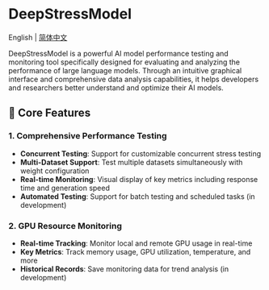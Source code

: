 # DeepStressModel

English | [简体中文](./README_zh-CN.md)

DeepStressModel is a powerful AI model performance testing and monitoring tool specifically designed for evaluating and analyzing the performance of large language models. Through an intuitive graphical interface and comprehensive data analysis capabilities, it helps developers and researchers better understand and optimize their AI models.

## 🌟 Core Features

### 1. Comprehensive Performance Testing
- **Concurrent Testing**: Support for customizable concurrent stress testing
- **Multi-Dataset Support**: Test multiple datasets simultaneously with weight configuration
- **Real-time Monitoring**: Visual display of key metrics including response time and generation speed
- **Automated Testing**: Support for batch testing and scheduled tasks (in development)

### 2. GPU Resource Monitoring
- **Real-time Tracking**: Monitor local and remote GPU usage in real-time
- **Key Metrics**: Track memory usage, GPU utilization, temperature, and more
- **Historical Records**: Save monitoring data for trend analysis (in development) 